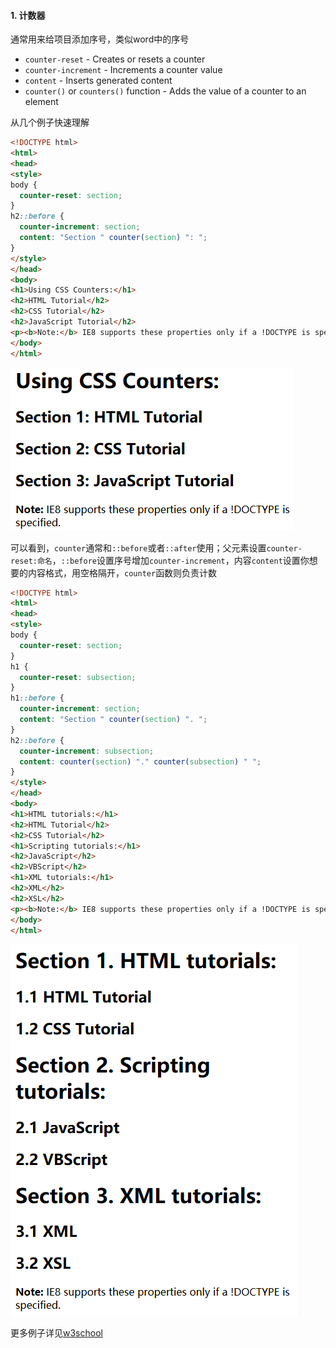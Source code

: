 #### 1. 计数器

通常用来给项目添加序号，类似word中的序号

- `counter-reset` - Creates or resets a counter
- `counter-increment` - Increments a counter value
- `content` - Inserts generated  content
- `counter()` or `counters()` function - Adds the  value of a counter to an element

从几个例子快速理解

```html
<!DOCTYPE html>
<html>
<head>
<style>
body {
  counter-reset: section;
}
h2::before {
  counter-increment: section;
  content: "Section " counter(section) ": ";
}
</style>
</head>
<body>
<h1>Using CSS Counters:</h1>
<h2>HTML Tutorial</h2>
<h2>CSS Tutorial</h2>
<h2>JavaScript Tutorial</h2>
<p><b>Note:</b> IE8 supports these properties only if a !DOCTYPE is specified.</p>
</body>
</html>
```

![image-20200111100650779](assets/counter.png ":size=300")

可以看到，`counter`通常和`::before`或者`::after`使用；父元素设置`counter-reset:命名`，`::before`设置序号增加`counter-increment`，内容`content`设置你想要的内容格式，用空格隔开，`counter`函数则负责计数

```html
<!DOCTYPE html>
<html>
<head>
<style>
body {
  counter-reset: section;
}
h1 {
  counter-reset: subsection;
}
h1::before {
  counter-increment: section;
  content: "Section " counter(section) ". ";
}
h2::before {
  counter-increment: subsection;
  content: counter(section) "." counter(subsection) " ";
}
</style>
</head>
<body>
<h1>HTML tutorials:</h1>
<h2>HTML Tutorial</h2>
<h2>CSS Tutorial</h2>
<h1>Scripting tutorials:</h1>
<h2>JavaScript</h2>
<h2>VBScript</h2>
<h1>XML tutorials:</h1>
<h2>XML</h2>
<h2>XSL</h2>
<p><b>Note:</b> IE8 supports these properties only if a !DOCTYPE is specified.</p>
</body>
</html>
```

![image-20200111101346035](assets/counter2.png ":size=300")

更多例子详见[w3school](https://www.w3schools.com/css/css_counters.asp)